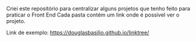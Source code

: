 Criei este repositório para centralizar alguns projetos que tenho feito para praticar o Front End
Cada pasta contém um link onde é possível ver o projeto.

Link de exemplo: https://douglasbasilio.github.io/linktree/
